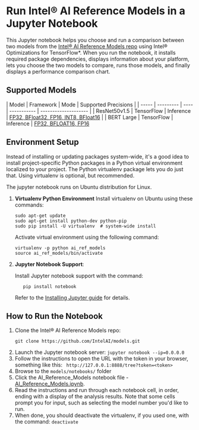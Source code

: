 # Run Intel® AI Reference Models in a Jupyter Notebook

This Jupyter notebook helps you choose and run a comparison between two models from the [Intel® AI Reference Models repo](https://github.com/IntelAI/models) using Intel® Optimizations for TensorFlow*. When you run the notebook, it installs required package dependencies, displays information about your platform, lets you choose the two models to compare, runs those models, and finally displays a performance comparison chart.

## Supported Models

| Model | Framework | Mode |  Supported Precisions |
| ----- | --------- | ---- | ----------- | -------------------- |
| ResNet50v1.5 | TensorFlow | Inference | [FP32, BFloat32, FP16, INT8, BFloat16](/benchmarks/image_recognition/tensorflow/resnet50v1_5/inference/README.md) |
| BERT Large | TensorFlow | Inference | [FP32, BFLOAT16, FP16](/benchmarks/language_modeling/tensorflow/bert_large/inference/README.md)

## Environment Setup

Instead of installing or updating packages system-wide, it's a good idea to install project-specific Python packages in a Python virtual environment localized to your project. The Python virtualenv package lets you do just that.  Using virtualenv is optional, but recommended.

The jupyter notebook runs on Ubuntu distribution for Linux.

 1. **Virtualenv Python Environment**
       Install virtualenv on Ubuntu using these commands:
       ```
       sudo apt-get update
       sudo apt-get install python-dev python-pip
       sudo pip install -U virtualenv  # system-wide install
       ```

       Activate virtual environment using the following command:
       ```
       virtualenv -p python ai_ref_models
       source ai_ref_models/bin/activate
       ```

 2. **Jupyter Notebook Support**:

       Install Jupyter notebook support with the command:
       ```
          pip install notebook
       ```
       Refer to the [Installing Jupyter guide](https://jupyter.org/install) for details.


## How to Run the Notebook

1. Clone the Intel® AI Reference Models repo:
   ```
   git clone https://github.com/IntelAI/models.git
   ```
2. Launch the Jupyter notebook server: `jupyter notebook --ip=0.0.0.0`
3. Follow the instructions to open the URL with the token in your browser, something like this: ` http://127.0.0.1:8888/tree?token=<token>`
4. Browse to the `models/notebooks/` folder
5. Click the AI_Reference_Models notebook file - [AI_Reference_Models.ipynb](https://github.com/IntelAI/models/notebooks/AI_Reference_Models.ipnyb).
6. Read the instructions and run through each notebook cell, in order, ending with a display of the analysis results. Note that some cells prompt you for input, such as selecting the model number you'd like to run.
7. When done, you should deactivate the virtualenv, if you used one, with the command: `deactivate`
